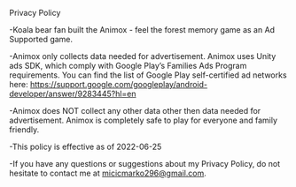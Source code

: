 Privacy Policy

-Koala bear fan built the Animox - feel the forest memory game as an Ad Supported game. 

-Animox only collects data needed for advertisement. Animox uses Unity ads SDK, which comply with Google Play’s Families Ads Program requirements.
You can find the list of Google Play self-certified ad networks here:
https://support.google.com/googleplay/android-developer/answer/9283445?hl=en

-Animox does NOT collect any other data other then data needed for advertisement. Animox is completely safe to play for everyone and family friendly.

-This policy is effective as of 2022-06-25

-If you have any questions or suggestions about my Privacy Policy, 
do not hesitate to contact me at micicmarko296@gmail.com.
